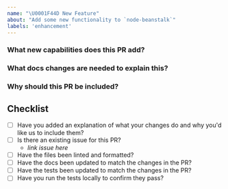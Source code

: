 ```yaml
---
name: "\U0001F44D New Feature"
about: "Add some new functionality to `node-beanstalk`"
labels: 'enhancement'
---
```


### What new capabilities does this PR add?

### What docs changes are needed to explain this?

### Why should this PR be included?

## Checklist

- [ ] Have you added an explanation of what your changes do and why you'd like us to include them?
- [ ] Is there an existing issue for this PR?
  - _link issue here_
- [ ] Have the files been linted and formatted?
- [ ] Have the docs been updated to match the changes in the PR?
- [ ] Have the tests been updated to match the changes in the PR?
- [ ] Have you run the tests locally to confirm they pass?
